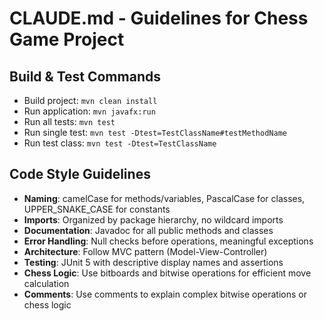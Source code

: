 # CLAUDE.md - Guidelines for Chess Game Project

## Build & Test Commands
- Build project: `mvn clean install`
- Run application: `mvn javafx:run`
- Run all tests: `mvn test`
- Run single test: `mvn test -Dtest=TestClassName#testMethodName`
- Run test class: `mvn test -Dtest=TestClassName`

## Code Style Guidelines
- **Naming**: camelCase for methods/variables, PascalCase for classes, UPPER_SNAKE_CASE for constants
- **Imports**: Organized by package hierarchy, no wildcard imports
- **Documentation**: Javadoc for all public methods and classes
- **Error Handling**: Null checks before operations, meaningful exceptions
- **Architecture**: Follow MVC pattern (Model-View-Controller)
- **Testing**: JUnit 5 with descriptive display names and assertions
- **Chess Logic**: Use bitboards and bitwise operations for efficient move calculation
- **Comments**: Use comments to explain complex bitwise operations or chess logic